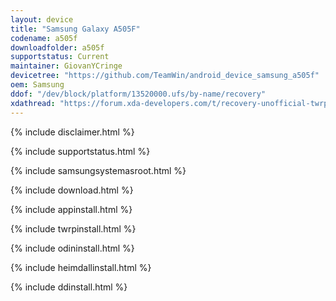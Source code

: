 ```yaml
---
layout: device
title: "Samsung Galaxy A505F"
codename: a505f
downloadfolder: a505f
supportstatus: Current
maintainer: GiovanYCringe
devicetree: "https://github.com/TeamWin/android_device_samsung_a505f"
oem: Samsung
ddof: "/dev/block/platform/13520000.ufs/by-name/recovery"
xdathread: "https://forum.xda-developers.com/t/recovery-unofficial-twrp-3-7-0_11-for-galaxy-a50.4581017/"
---
```


{% include disclaimer.html %}

{% include supportstatus.html %}

{% include samsungsystemasroot.html %}

{% include download.html %}

{% include appinstall.html %}

{% include twrpinstall.html %}

{% include odininstall.html %}

{% include heimdallinstall.html %}

{% include ddinstall.html %}
